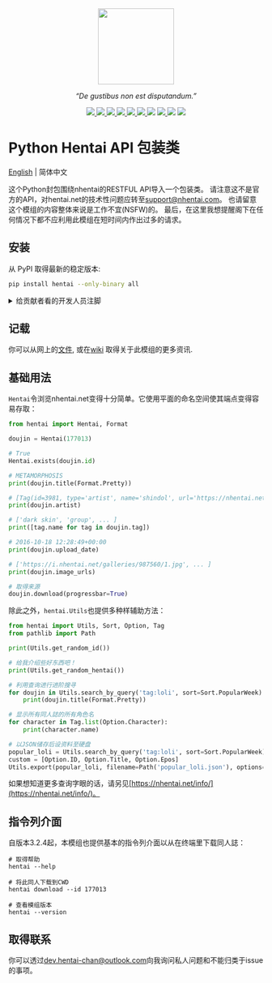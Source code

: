 <p align="center">
  <a href="https://www.hentai-chan.dev/projects/hentai" title="Project Logo">
    <img height="150" style="margin-top:15px" src="https://raw.githubusercontent.com/hentai-chan/hentai/master/docs/hentai.svg">
  </a>
</p>

<p align="center">
  <i>“De gustibus non est disputandum.”</i>
</p>

<p align="center">
    <a href="https://github.com/hentai-chan/hentai/actions?query=workflow%3ACI" title="Continuous Integration" target="_blank">
        <img src="https://github.com/hentai-chan/hentai/workflows/CI/badge.svg">
    </a>
    <a href="https://github.com/hentai-chan/hentai/actions?query=workflow%3ACodeQL" title="Code QL Analysis" target="_blank">
        <img src="https://github.com/hentai-chan/hentai/workflows/CodeQL/badge.svg">
    </a>
    <a href="https://github.com/hentai-chan/hentai/actions?query=workflow%3APyPI" title="PyPI Build" target="_blank">
        <img src="https://github.com/hentai-chan/hentai/workflows/PyPI/badge.svg">
    </a>
    <a href="https://pypi.org/project/hentai/" title="Release Version" target="_blank">
        <img src="https://img.shields.io/pypi/v/hentai?color=blue&label=Release">
    </a>
    <a href="https://www.codefactor.io/repository/github/hentai-chan/hentai" title="Code Factor" target="_blank">
        <img src="https://www.codefactor.io/repository/github/hentai-chan/hentai/badge">
    </a>
    <a href="https://codecov.io/gh/hentai-chan/hentai" title="Code Coverage" target="_blank">
        <img src="https://codecov.io/gh/hentai-chan/hentai/branch/master/graph/badge.svg?token=HOE2YZO4V6"/>
    </a>
    <a title="Supported Python Versions">
        <img src="https://img.shields.io/pypi/pyversions/hentai">
    </a>
    <a href="https://www.gnu.org/licenses/gpl-3.0.en.html" title="License Information" target="_blank">
        <img src="https://img.shields.io/badge/License-GPLv3-blue.svg">
    </a>
    <a title="Downloads per Month">
        <img src="https://img.shields.io/pypi/dm/hentai">
    </a>
    <a href="https://archive.softwareheritage.org/browse/origin/?origin_url=https://github.com/hentai-chan/hentai.git" title="Software Heritage Archive" target="_blank">
        <img src="https://archive.softwareheritage.org/badge/origin/https://github.com/hentai-chan/hentai.git/">
    </a>
</p>

# Python Hentai API 包装类

[English](https://github.com/hentai-chan/hentai/blob/master/README.md) | 简体中文

这个Python封包围绕nhentai的RESTFUL API导入一个包装类。
请注意这不是官方的API，对hentai.net的技术性问题应转至[support@nhentai.com](mailto:support@nhentai.com)。
也请留意这个模组的内容整体来说是工作不宜(NSFW)的。
最后，在这里我想提醒阁下在任何情况下都不应利用此模组在短时间内作出过多的请求。

## 安装

从 PyPI 取得最新的稳定版本:

```bash
pip install hentai --only-binary all
```

<details>
<summary>给贡献者看的开发人员注脚</summary>

又或者你想
[贡献](https://github.com/hentai-chan/hentai/blob/dev-hentai/CONTRIBUTING.md)，
请对以下储存库进行分支并执行

```bash
python -m venv venv/
source venv/bin/activate # Windows: .\venv\Scripts\activate
python -m pip install --upgrade pip
pip install -r requirements/dev.txt
# 另请安装以下依赖类型
pip install flake8 pytest wheel
# 执行全部单元测试
pytest --verbose -s
# 创造 wheel
python setup.py bdist_wheel --universal
```

请查看 `rec-hentai` 以确认你的作品与最新的候选版本同步。
请勿导入python 3.7+不支援的功能。

</details>

## 记载

你可以从网上的[文件](https://www.hentai-chan.dev/projects/hentai),
或在[wiki](https://github.com/hentai-chan/hentai/wiki) 取得关于此模组的更多资讯.

## 基础用法

`Hentai`令浏览nhentai.net变得十分简单。它使用平面的命名空间使其端点变得容易存取：

```python
from hentai import Hentai, Format

doujin = Hentai(177013)

# True
Hentai.exists(doujin.id)

# METAMORPHOSIS
print(doujin.title(Format.Pretty))

# [Tag(id=3981, type='artist', name='shindol', url='https://nhentai.net/artist/shindol/', count=279)]
print(doujin.artist)

# ['dark skin', 'group', ... ]
print([tag.name for tag in doujin.tag])

# 2016-10-18 12:28:49+00:00
print(doujin.upload_date)

# ['https://i.nhentai.net/galleries/987560/1.jpg', ... ]
print(doujin.image_urls)

# 取得来源
doujin.download(progressbar=True)
```

除此之外，`hentai.Utils`也提供多种样辅助方法：

```python
from hentai import Utils, Sort, Option, Tag
from pathlib import Path

print(Utils.get_random_id())

# 给我介绍些好东西吧！
print(Utils.get_random_hentai())

# 利用查询进行进阶搜寻
for doujin in Utils.search_by_query('tag:loli', sort=Sort.PopularWeek):
    print(doujin.title(Format.Pretty))

# 显示所有同人誌的所有角色名
for character in Tag.list(Option.Character):
    print(character.name)

# 以JSON储存后设资料至硬盘
popular_loli = Utils.search_by_query('tag:loli', sort=Sort.PopularWeek)
custom = [Option.ID, Option.Title, Option.Epos]
Utils.export(popular_loli, filename=Path('popular_loli.json'), options=custom)
```

如果想知道更多查询字眼的话，请另见[https://nhentai.net/info/](https://nhentai.net/info/)。

## 指令列介面

自版本3.2.4起，本模组也提供基本的指令列介面以从在终端里下载同人誌：

```cli
# 取得帮助
hentai --help

# 将此同人下载到CWD
hentai download --id 177013

# 查看模组版本
hentai --version
```

## 取得联系

你可以透过[dev.hentai-chan@outlook.com](mailto:dev.hentai-chan@outlook.com)向我询问私人问题和不能归类于issue的事项。
